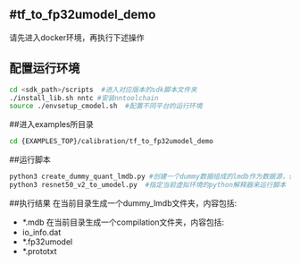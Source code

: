 #tf_to_fp32umodel_demo
-----
请先进入docker环境，再执行下述操作
## 配置运行环境
```bash
cd <sdk_path>/scripts  #进入对应版本的sdk脚本文件夹
./install_lib.sh nntc #安装nntoolchain
source ./envsetup_cmodel.sh  #配置不同平台的运行环境
```
##进入examples所目录
```bash
cd {EXAMPLES_TOP}/calibration/tf_to_fp32umodel_demo
```
##运行脚本
```bash
python3 create_dummy_quant_lmdb.py #创建一个dummy数据组成的lmdb作为数据源，仅作为演示，不能用来真正量化此网络
python3 resnet50_v2_to_umodel.py  #指定当前虚拟环境的python解释器来运行脚本
```
##执行结果
在当前目录生成一个dummy_lmdb文件夹，内容包括:
- *.mdb
在当前目录生成一个compilation文件夹，内容包括:
- io_info.dat
- *.fp32umodel
- *.prototxt
